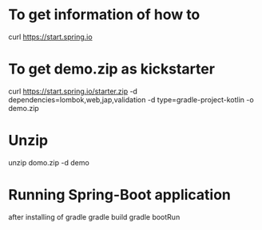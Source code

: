 # To get information of how to 
curl https://start.spring.io

# To get demo.zip as kickstarter
curl https://start.spring.io/starter.zip -d dependencies=lombok,web,jap,validation -d type=gradle-project-kotlin -o demo.zip

# Unzip
unzip domo.zip -d demo

# Running Spring-Boot application
after installing of gradle
gradle build
gradle bootRun